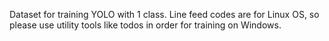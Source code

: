 Dataset for training YOLO with 1 class. Line feed codes are for Linux OS, so please use utility tools like todos in order for training on Windows.
